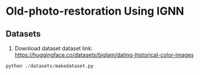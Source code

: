 # Old-photo-restoration Using IGNN

## Datasets

1. Download dataset
dataset link: https://huggingface.co/datasets/biglam/dating-historical-color-images

```python
python ./datasets/makedataset.py



